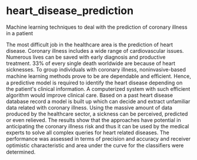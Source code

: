 # heart_disease_prediction
Machine learning techniques to deal with the prediction of coronary illness in a patient

The most difficult job in the healthcare area is the prediction of heart disease. Coronary illness includes a wide range of cardiovascular issues. Numerous lives can be saved with early diagnosis and productive treatment. 33% of every single death worldwide are because of heart sicknesses. To group individuals with coronary illness, noninvasive-based machine learning methods prove to be are dependable and eﬃcient. Hence, a predictive model is required to identify the heart disease depending on the patient's clinical information. A computerized system with such efficient algorithm would improve clinical care. Based on a past heart disease database record a model is built up which can decide and extract unfamiliar data related with coronary illness. Using the massive amount of data produced by the healthcare sector, a sickness can be perceived, predicted or even relieved.  The results show that the approaches have potential in anticipating the coronary illness risk and thus it can be used by the medical experts to solve all complex queries for heart related diseases. The performance was assessed in terms of precision and accuracy and receiver optimistic characteristic and area under the curve for the classiﬁers were determined.
